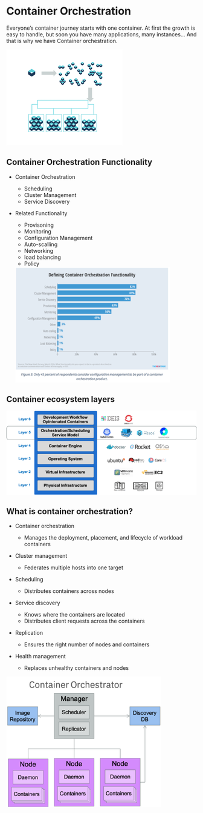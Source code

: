 # Container Orchestration

Everyone’s container journey starts with one container. At first the growth is easy to handle, but soon you have many applications, many instances… And that is why we have Container orchestration.

<img src="./assets/Container_orchestration.png" style="zoom: 30%;" />

## Container Orchestration Functionality

* Container Orchestration

  * Scheduling
  * Cluster Management
  * Service Discovery

* Related Functionality

  * Provisoning
  * Monitoring
  * Configuration Management
  * Auto-scalling
  * Networking
  * load balancing
  * Policy

  <img src="./assets/container_orchestration_functionality.png" alt="container_orchestration_functionality.png" style="zoom:40%;" />

## Container ecosystem layers

![container_ecosystem_layers.png](./assets/container_ecosystem_layers.png)

## What is container orchestration?

* Container orchestration
  * Manages the deployment, placement, and lifecycle of workload containers

* Cluster management
  * Federates multiple hosts into one target

* Scheduling
  * Distributes containers across nodes

* Service discovery
  * Knows where the containers are located
  * Distributes client requests across the containers

* Replication
  * Ensures the right number of nodes and containers

* Health management
  * Replaces unhealthy containers and nodes

<img src="./assets/container_orchestration_2.png" style="zoom:40%;" />


